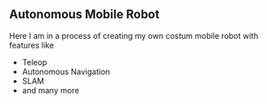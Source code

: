 ## Autonomous Mobile Robot
Here I am in a process of creating my own costum mobile robot with features like
* Teleop
* Autonomous Navigation
* SLAM
* and many more
